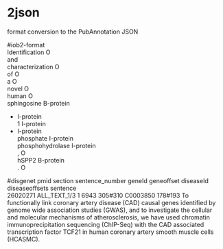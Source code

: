 # 2json
format conversion to the PubAnnotation JSON

#iob2-format<br>
Identification  O<br>
and <br>
characterization  O<br>
of  O<br>
a O<br>
novel O<br>
human O<br>
sphingosine B-protein<br>
- I-protein<br>
1 I-protein<br>
- I-protein<br>
phosphate I-protein<br>
phosphohydrolase  I-protein<br>
, O<br>
hSPP2 B-protein<br>
. O<br>

#disgenet
pmid	section	sentence_number	geneId	geneoffset	diseaseId	diseaseoffsets	sentence<br>
26020271	ALL_TEXT_1/3	 1	6943	305#310	C0003850	178#193	To functionally link coronary artery disease (CAD) causal genes identified by genome wide association studies (GWAS), and to investigate the cellular and molecular mechanisms of atherosclerosis, we have used chromatin immunoprecipitation sequencing (ChIP-Seq) with the CAD associated transcription factor TCF21 in human coronary artery smooth muscle cells (HCASMC).<br>
